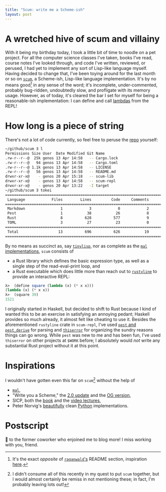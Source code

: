 ```yaml
---
title: "Scum: write me a Scheme-ish"
layout: post
---
```


# A wretched hive of scum and villainy 

With it being my birthday today, I took a little bit of time to noodle on a pet project.
For all the computer science classes I've taken, books I've read, course notes I've looked through, and code I've written, reviewed, or perused, I had yet to implement any sort of Lisp-like language myself.
Having decided to change that, I've been toying around for the last month or so on [`scum`](https://github.com/genos/scum), a Scheme-ish, Lisp-like language implementation.
It's by no means good[^1] in any sense of the word; it's incomplete, under-commented, probably bug-ridden, undoubtedly slow, and profligate with its memory usage.
However, as of today, it's cleared the bar I set for myself for being a reasonable-ish implementation: I can define and call [lambdas](https://en.wikipedia.org/wiki/Lambda_calculus) from the REPL!

# How long is a piece of string

There's not a lot of code currently, so feel free to peruse the [repo](https://github.com/genos/scum) yourself:

```zsh
~/github/scum ∃ l
Permissions Size User  Date Modified Git Name
.rw-r--r--@  25k genos 13 Apr 14:58   -- Cargo.lock
.rw-r--r--@   94 genos 13 Apr 14:58   -- Cargo.toml
.rw-r--r--@ 1.1k genos 13 Apr 14:58   -- LICENSE
.rw-r--r--@   56 genos 13 Apr 14:58   -- README.md
drwxr-xr-x@    - genos 20 Apr 15:18   -- scum-lib
drwxr-xr-x@    - genos 13 Apr 14:58   -- scum-repl
drwxr-xr-x@    - genos 20 Apr 13:22   -I target
~/github/scum ∃ tokei
===============================================================================
 Language            Files        Lines         Code     Comments       Blanks
===============================================================================
 Markdown                1            3            0            2            1
 Pest                    1           38           26            8            4
 Rust                    8          628          577            9           42
 TOML                    3           27           23            0            4
===============================================================================
 Total                  13          696          626           19           51
===============================================================================
```

By no means as succinct as, say [`tinylisp`](https://github.com/Robert-van-Engelen/tinylisp), nor as complete as the [`mal` implementations](https://github.com/kanaka/mal), `scum` consists of

- a Rust library which defines the basic expression type, as well as a single step of the read-eval-print loop, and
- a Rust executable which does little more than reach out to [`rustyline`](https://docs.rs/rustyline/latest/rustyline/) to provide an interactive REPL:


```scheme
λ>  (define square (lambda (x) (* x x)))
(lambda (x) (* x x))
λ>  (square 39)
1521
```

I originally started in Haskell, but decided to shift to Rust because I kind of wanted this to be an exercise in satisfying an annoying pedant; Haskell provides so much already, it almost felt like cheating to use it.
Besides the aforementioned `rustyline` crate in `scum-repl`, I've used [`pest` and `pest_derive`](https://pest.rs/) for parsing and [`thiserror`](https://docs.rs/crate/thiserror/latest) for organizing the sundry reasons things can go wrong.
While `pest` was new to me and has been fun, I've used `thiserror` on other projects at `$WORK` before; I absolutely would _not_ write any substantial Rust project without it at this point.

# Inspirations

I wouldn't have gotten even this far on `scum`[^2] without the help of

- [`mal`](https://github.com/kanaka/mal),
- "Write you a Scheme," the [2.0 update](https://wespiser.com/writings/wyas/00_overview.html) and the [OG version](https://en.wikibooks.org/wiki/Write_Yourself_a_Scheme_in_48_Hours),
- SICP, both the [book](https://en.wikipedia.org/wiki/Structure_and_Interpretation_of_Computer_Programs) and the [video lectures](https://ocw.mit.edu/courses/6-001-structure-and-interpretation-of-computer-programs-spring-2005/video_galleries/video-lectures/),
- Peter Norvig's [beautifully](https://norvig.com/lispy.html) clean [Python](https://norvig.com/lispy2.html) implementations.

# Postscript

👋 to the former coworker who enjoined me to blog more!
I miss working with you, friend.


[^1]: It's the exact _opposite_ of [`raganwald`'s](https://news.ycombinator.com/item?id=3067434) README section, inspiration [here](https://github.com/glenjamin/node-fib#is-it-any-good).
[^2]: I didn't consume all of this recently in my quest to put `scum` together, but I would almost certainly be remiss in not mentioning these; in fact, I'm probably leaving lots out!
